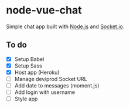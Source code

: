 # node-vue-chat

Simple chat app built with [Node.js](https://nodejs.org) and [Socket.io](https://socket.io/).

## To do

- [x] Setup Babel
- [x] Setup Sass
- [x] Host app (Heroku)
- [ ] Manage dev/prod Socket URL
- [ ] Add date to messages (moment.js)
- [ ] Add login with username
- [ ] Style app
